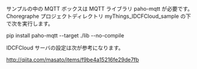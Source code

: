 
サンプルの中の MQTT ボックスは MQTT ライブラリ paho-mqtt が必要です。Choregraphe プロジェクトディレクトリ myThings_IDCFCloud_sample の下で次を実行します。

pip install paho-mqtt --target ./lib --no-compile

IDCFCloud サーバの設定は次が参考になります。

http://qiita.com/masato/items/f9be4a15216fe29de7fb
